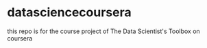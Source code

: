 datasciencecoursera
===================

this repo is for the course project of The Data Scientist's Toolbox on coursera

